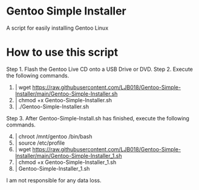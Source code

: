 # Gentoo Simple Installer
A script for easily installing Gentoo Linux

# How to use this script
Step 1. Flash the Gentoo Live CD onto a USB Drive or DVD.
Step 2. Execute the following commands.

1. | wget https://raw.githubusercontent.com/LJB018/Gentoo-Simple-Installer/main/Gentoo-Simple-Installer.sh
2. | chmod +x Gentoo-Simple-Installer.sh
3. | ./Gentoo-Simple-Installer.sh

Step 3. After Gentoo-Simple-Install.sh has finished, execute the following commands.

4. | chroot /mnt/gentoo /bin/bash
5. | source /etc/profile
6. | wget https://raw.githubusercontent.com/LJB018/Gentoo-Simple-Installer/main/Gentoo-Simple-Installer_1.sh
7. | chmod +x Gentoo-Simple-Installer_1.sh
8. | Gentoo-Simple-Installer_1.sh

I am not responsible for any data loss.
